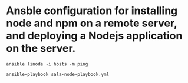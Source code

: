 # Ansble configuration for installing node and npm on a remote server, and deploying a Nodejs application on the server.

```
ansible linode -i hosts -m ping
```

```
ansible-playbook sala-node-playbook.yml
```